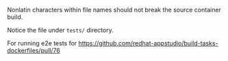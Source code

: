 Nonlatin characters within file names should not break the source container build.

Notice the file under `tests/` directory.

For running e2e tests for https://github.com/redhat-appstudio/build-tasks-dockerfiles/pull/76
